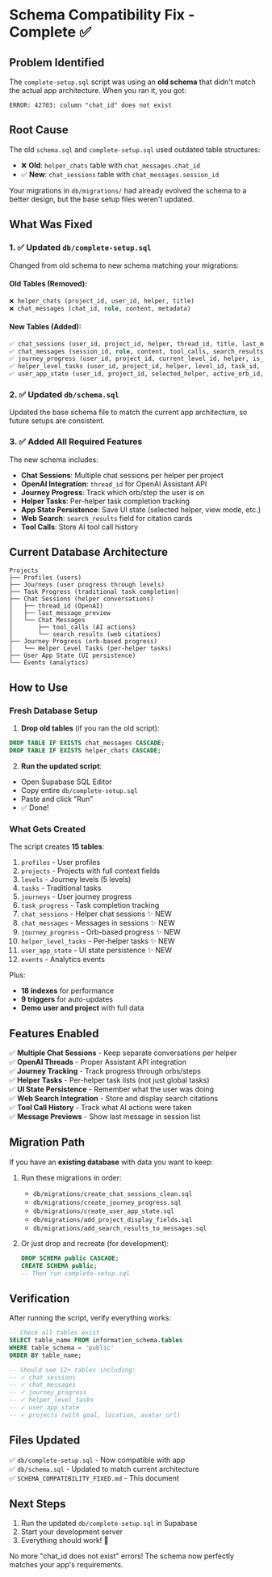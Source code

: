 # Schema Compatibility Fix - Complete ✅

## Problem Identified

The `complete-setup.sql` script was using an **old schema** that didn't match the actual app architecture. When you ran it, you got:

```
ERROR: 42703: column "chat_id" does not exist
```

## Root Cause

The old `schema.sql` and `complete-setup.sql` used outdated table structures:
- ❌ **Old**: `helper_chats` table with `chat_messages.chat_id`
- ✅ **New**: `chat_sessions` table with `chat_messages.session_id`

Your migrations in `db/migrations/` had already evolved the schema to a better design, but the base setup files weren't updated.

## What Was Fixed

### 1. ✅ Updated `db/complete-setup.sql`

Changed from old schema to new schema matching your migrations:

#### Old Tables (Removed):
```sql
❌ helper_chats (project_id, user_id, helper, title)
❌ chat_messages (chat_id, role, content, metadata)
```

#### New Tables (Added):
```sql
✅ chat_sessions (user_id, project_id, helper, thread_id, title, last_message_preview, last_message_at)
✅ chat_messages (session_id, role, content, tool_calls, search_results)
✅ journey_progress (user_id, project_id, current_level_id, helper, is_active)
✅ helper_level_tasks (user_id, project_id, helper, level_id, task_id, is_completed)
✅ user_app_state (user_id, project_id, selected_helper, active_orb_id, step_context, view_mode)
```

### 2. ✅ Updated `db/schema.sql`

Updated the base schema file to match the current app architecture, so future setups are consistent.

### 3. ✅ Added All Required Features

The new schema includes:
- **Chat Sessions**: Multiple chat sessions per helper per project
- **OpenAI Integration**: `thread_id` for OpenAI Assistant API
- **Journey Progress**: Track which orb/step the user is on
- **Helper Tasks**: Per-helper task completion tracking
- **App State Persistence**: Save UI state (selected helper, view mode, etc.)
- **Web Search**: `search_results` field for citation cards
- **Tool Calls**: Store AI tool call history

## Current Database Architecture

```
Projects
├── Profiles (users)
├── Journeys (user progress through levels)
├── Task Progress (traditional task completion)
├── Chat Sessions (helper conversations)
│   ├── thread_id (OpenAI)
│   ├── last_message_preview
│   └── Chat Messages
│       ├── tool_calls (AI actions)
│       └── search_results (web citations)
├── Journey Progress (orb-based progress)
│   └── Helper Level Tasks (per-helper tasks)
├── User App State (UI persistence)
└── Events (analytics)
```

## How to Use

### Fresh Database Setup

1. **Drop old tables** (if you ran the old script):
```sql
DROP TABLE IF EXISTS chat_messages CASCADE;
DROP TABLE IF EXISTS helper_chats CASCADE;
```

2. **Run the updated script**:
- Open Supabase SQL Editor
- Copy entire `db/complete-setup.sql`
- Paste and click "Run"
- ✅ Done!

### What Gets Created

The script creates **15 tables**:
1. `profiles` - User profiles
2. `projects` - Projects with full context fields
3. `levels` - Journey levels (5 levels)
4. `tasks` - Traditional tasks
5. `journeys` - User journey progress
6. `task_progress` - Task completion tracking
7. `chat_sessions` - Helper chat sessions ✨ NEW
8. `chat_messages` - Messages in sessions ✨ NEW
9. `journey_progress` - Orb-based progress ✨ NEW
10. `helper_level_tasks` - Per-helper tasks ✨ NEW
11. `user_app_state` - UI state persistence ✨ NEW
12. `events` - Analytics events

Plus:
- **18 indexes** for performance
- **9 triggers** for auto-updates
- **Demo user and project** with full data

## Features Enabled

✅ **Multiple Chat Sessions** - Keep separate conversations per helper  
✅ **OpenAI Threads** - Proper Assistant API integration  
✅ **Journey Tracking** - Track progress through orbs/steps  
✅ **Helper Tasks** - Per-helper task lists (not just global tasks)  
✅ **UI State Persistence** - Remember what the user was doing  
✅ **Web Search Integration** - Store and display search citations  
✅ **Tool Call History** - Track what AI actions were taken  
✅ **Message Previews** - Show last message in session list  

## Migration Path

If you have an **existing database** with data you want to keep:

1. Run these migrations in order:
   - `db/migrations/create_chat_sessions_clean.sql`
   - `db/migrations/create_journey_progress.sql`
   - `db/migrations/create_user_app_state.sql`
   - `db/migrations/add_project_display_fields.sql`
   - `db/migrations/add_search_results_to_messages.sql`

2. Or just drop and recreate (for development):
   ```sql
   DROP SCHEMA public CASCADE;
   CREATE SCHEMA public;
   -- Then run complete-setup.sql
   ```

## Verification

After running the script, verify everything works:

```sql
-- Check all tables exist
SELECT table_name FROM information_schema.tables 
WHERE table_schema = 'public' 
ORDER BY table_name;

-- Should see 12+ tables including:
-- ✓ chat_sessions
-- ✓ chat_messages
-- ✓ journey_progress
-- ✓ helper_level_tasks
-- ✓ user_app_state
-- ✓ projects (with goal, location, avatar_url)
```

## Files Updated

✅ `db/complete-setup.sql` - Now compatible with app  
✅ `db/schema.sql` - Updated to match current architecture  
✅ `SCHEMA_COMPATIBILITY_FIXED.md` - This document  

## Next Steps

1. Run the updated `db/complete-setup.sql` in Supabase
2. Start your development server
3. Everything should work! 🎉

No more "chat_id does not exist" errors! The schema now perfectly matches your app's requirements.

